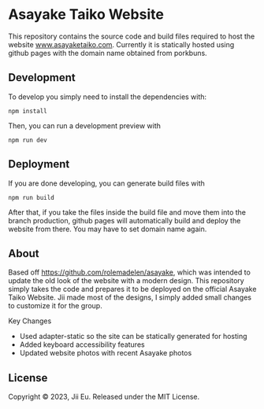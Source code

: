 # Asayake Taiko Website
This repository contains the source code and build files required to host the website www.asayaketaiko.com. Currently it is statically hosted using github pages with the domain name obtained from porkbuns. 

## Development
To develop you simply need to install the dependencies with:
```
npm install
```
Then, you can run a development preview with
```
npm run dev
```

## Deployment
If you are done developing, you can generate build files with 
```
npm run build
```
After that, if you take the files inside the build file and move them into the branch production, github pages will automatically build and deploy the website from there. You may have to set domain name again.

## About
Based off https://github.com/rolemadelen/asayake, which was intended to update the old look of the website with a modern design. This repository simply takes the code and prepares it to be deployed on the official Asayake Taiko Website. Jii made most of the designs, I simply added small changes to customize it for the group.

Key Changes
- Used adapter-static so the site can be statically generated for hosting
- Added keyboard accessibility features
- Updated website photos with recent Asayake photos

## License
Copyright © 2023, Jii Eu. Released under the MIT License.